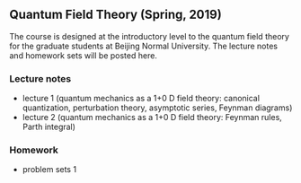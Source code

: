## Quantum Field Theory (Spring, 2019)

The course is designed at the introductory level to the quantum field theory for the graduate students at Beijing Normal University. The lecture notes and homework sets will be posted here.


### Lecture notes
- lecture 1 (quantum mechanics as a 1+0 D field theory: canonical quantization, perturbation theory, asymptotic series, Feynman diagrams)
- lecture 2 (quantum mechanics as a 1+0 D field theory: Feynman rules, Parth integral)


### Homework 
- problem sets 1 
